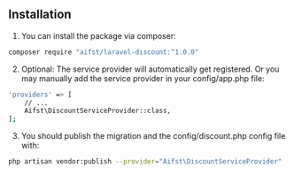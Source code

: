 ## Installation

1. You can install the package via composer:
``` bash
composer require "aifst/laravel-discount:^1.0.0"
```

2. Optional: The service provider will automatically get registered. Or you may manually add the service provider in your config/app.php file:

``` bash
'providers' => [
    // ...
    Aifst\DiscountServiceProvider::class,
];
```

3. You should publish the migration and the config/discount.php config file with:

``` bash
php artisan vendor:publish --provider="Aifst\DiscountServiceProvider"
```
